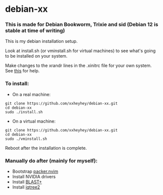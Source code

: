 # debian-xx
### This is made for Debian Bookworm, Trixie and sid (Debian 12 is stable at time of writing)
This is my debian installation setup.

Look at install.sh (or vminstall.sh for virtual machines) to see what's going to be installed on your system.

Make changes to the xrandr lines in the .xinitrc file for your own system. See [this](https://askubuntu.com/questions/377937/how-do-i-set-a-custom-resolution) for help.

### To install:
- On a real machine:
```
git clone https://github.com/xxheyhey/debian-xx.git
cd debian-xx
sudo ./install.sh
```
- On a virtual machine:
```
git clone https://github.com/xxheyhey/debian-xx.git
cd debian-xx
sudo ./vminstall.sh
```

Reboot after the installation is complete.

### Manually do after (mainly for myself):
- Bootstrap [packer.nvim](https://github.com/wbthomason/packer.nvim#bootstrapping)
- Install NVIDIA drivers
- Install [BLAST+](https://ftp.ncbi.nlm.nih.gov/blast/executables/LATEST/)
- Install [iqtree2](https://github.com/iqtree/iqtree2/blob/master/README.md)

